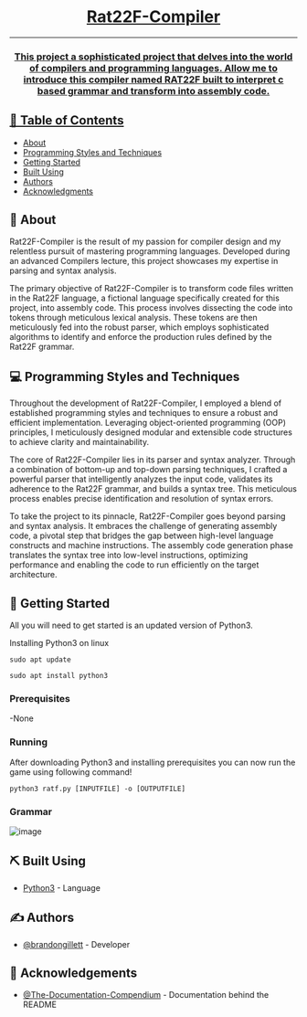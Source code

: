 <p align="center">
  <a href="" rel="noopener">
</p>

<h1 align="center">Rat22F-Compiler</h1>

<div align="center">

</div>

---
<h3 align="center">
  This project a sophisticated project that delves into the world of compilers and programming languages. Allow me to introduce this compiler named RAT22F built to interpret c based grammar and transform into assembly code.
  </p>
  </h3>
  
## 📝 Table of Contents
- [About](#about)
- [Programming Styles and Techniques](#techniques)
- [Getting Started](#getting_started)
- [Built Using](#built_using)
- [Authors](#authors)
- [Acknowledgments](#acknowledgement)

## 🧐 About <a name = "about"></a>
Rat22F-Compiler is the result of my passion for compiler design and my relentless pursuit of mastering programming languages. Developed during an advanced Compilers lecture, this project showcases my expertise in parsing and syntax analysis.

The primary objective of Rat22F-Compiler is to transform code files written in the Rat22F language, a fictional language specifically created for this project, into assembly code. This process involves dissecting the code into tokens through meticulous lexical analysis. These tokens are then meticulously fed into the robust parser, which employs sophisticated algorithms to identify and enforce the production rules defined by the Rat22F grammar.
## 💻 Programming Styles and Techniques <a name = "#techniques"></a>
Throughout the development of Rat22F-Compiler, I employed a blend of established programming styles and techniques to ensure a robust and efficient implementation. Leveraging object-oriented programming (OOP) principles, I meticulously designed modular and extensible code structures to achieve clarity and maintainability.

The core of Rat22F-Compiler lies in its parser and syntax analyzer. Through a combination of bottom-up and top-down parsing techniques, I crafted a powerful parser that intelligently analyzes the input code, validates its adherence to the Rat22F grammar, and builds a syntax tree. This meticulous process enables precise identification and resolution of syntax errors.

To take the project to its pinnacle, Rat22F-Compiler goes beyond parsing and syntax analysis. It embraces the challenge of generating assembly code, a pivotal step that bridges the gap between high-level language constructs and machine instructions. The assembly code generation phase translates the syntax tree into low-level instructions, optimizing performance and enabling the code to run efficiently on the target architecture.
## 🏁 Getting Started <a name = "getting_started"></a>
All you will need to get started is an updated version of Python3.

Installing Python3 on linux

```
sudo apt update

sudo apt install python3
```

### Prerequisites
-None

### Running
After downloading Python3 and installing prerequisites you can now run the game using following command!
```
python3 ratf.py [INPUTFILE] -o [OUTPUTFILE]
```
### Grammar 

![image](https://user-images.githubusercontent.com/82180479/208269680-f2803b52-c9e4-400a-be38-dedb66303e0c.png)


## ⛏️ Built Using <a name = "built_using"></a>
- [Python3](https://www.python.org/) - Language

## ✍️ Authors <a name = "authors"></a>
- [@brandongillett](https://github.com/brandongillett) - Developer

## 🎉 Acknowledgements <a name = "acknowledgement"></a>
- [@The-Documentation-Compendium](https://github.com/kylelobo/The-Documentation-Compendium) - Documentation behind the README
